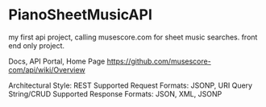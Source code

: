 # PianoSheetMusicAPI
my first api project, calling musescore.com for sheet music searches.
front end only project.

Docs, API Portal, Home Page  https://github.com/musescore-com/api/wiki/Overview

Architectural Style: REST
Supported Request Formats: JSONP, URI Query String/CRUD
Supported Response Formats: JSON, XML, JSONP
